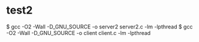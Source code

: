 # test2

$ gcc -O2 -Wall -D_GNU_SOURCE -o server2 server2.c  -lm -lpthread
$ gcc -O2 -Wall -D_GNU_SOURCE -o client client.c  -lm -lpthread



